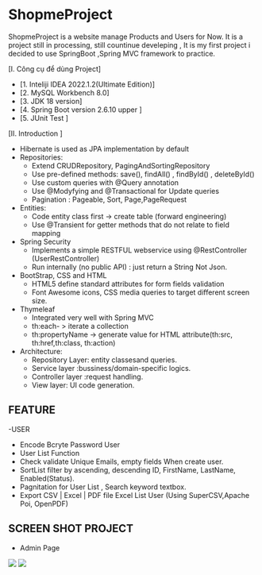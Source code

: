 # ShopmeProject
ShopmeProject is a website manage Products and Users for Now. It is a project still in processing, still countinue develeping , It is my first project i decided to use SpringBoot ,Spring MVC framework to practice.

[I. Công cụ để dùng Project]
- [1. Inteliji IDEA 2022.1.2(Ultimate Edition)]
- [2. MySQL Workbench 8.0]
- [3. JDK 18 version]
- [4. Spring Boot version 2.6.10 upper ]
- [5. JUnit Test ]


[II. Introduction ]
- Hibernate is used as JPA implementation by default
- Repositories:
  + Extend CRUDRepository, PagingAndSortingRepository
  + Use pre-defined methods: save(), findAll() , findById() , deleteById()
  + Use custom queries with @Query annotation
  + Use @Modyfying and @Transactional for Update queries
  + Pagination : Pageable, Sort, Page,PageRequest
- Entities: 
  + Code entity class first -> create table (forward engineering)
  + Use @Transient for getter methods that do not relate to field mapping
- Spring Security
  + Implements a simple RESTFUL webservice using @RestController (UserRestController)
  + Run internally (no public API) : just return a String Not Json.
- BootStrap, CSS and HTML
  + HTML5 define standard attributes for form fields validation
  + Font Awesome icons, CSS media queries to target different screen size.
- Thymeleaf
  + Integrated very well with Spring MVC
  + th:each- > iterate a collection
  + th:propertyName -> generate value for HTML attribute(th:src, th:href,th:class, th:action)
- Architecture: 
  + Repository Layer: entity classesand queries.
  + Service layer :bussiness/domain-specific logics.
  + Controller layer :request handling.
  + View layer: UI code generation.

## FEATURE
-USER
  * Encode Bcryte Password User
  * User List Function
  * Check validate Unique Emails, empty fields When create user.
  * SortList filter by ascending, descending ID, FirstName, LastName, Enabled(Status).
  * Pagnitation for User List , Search keyword textbox.
  * Export CSV | Excel | PDF  file Excel List User (Using SuperCSV,Apache Poi, OpenPDF) 
  
  
  
  ## SCREEN SHOT PROJECT
  * Admin Page
  <img src="https://user-images.githubusercontent.com/86512368/189934378-c622bd86-3376-4fd1-85d8-ea5026d88bf2.png" >
  
  <img src="https://user-images.githubusercontent.com/86512368/189726097-9fb4c15b-c48d-49b8-bc79-50f918ee75fa.png" >
 


